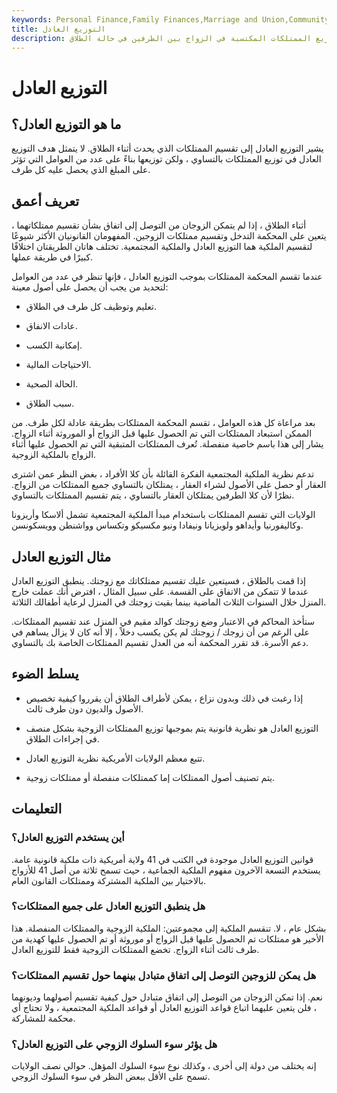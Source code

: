 ```yaml
---
keywords: Personal Finance,Family Finances,Marriage and Union,Community Property,Divorce,Equitable Distribution
title: التوزيع العادل
description: التوزيع العادل هو نظرية قانونية توجه كيفية توزيع الممتلكات المكتسبة في الزواج بين الطرفين في حالة الطلاق.
---
```


# التوزيع العادل
## ما هو التوزيع العادل؟

يشير التوزيع العادل إلى تقسيم الممتلكات الذي يحدث أثناء الطلاق. لا يتمثل هدف التوزيع العادل في توزيع الممتلكات بالتساوي ، ولكن توزيعها بناءً على عدد من العوامل التي تؤثر على المبلغ الذي يحصل عليه كل طرف.

## تعريف أعمق

أثناء الطلاق ، إذا لم يتمكن الزوجان من التوصل إلى اتفاق بشأن تقسيم ممتلكاتهما ، يتعين على المحكمة التدخل وتقسيم ممتلكات الزوجين. المفهومان القانونيان الأكثر شيوعًا لتقسيم الملكية هما التوزيع العادل والملكية المجتمعية. تختلف هاتان الطريقتان اختلافًا كبيرًا في طريقة عملها.

عندما تقسم المحكمة الممتلكات بموجب التوزيع العادل ، فإنها تنظر في عدد من العوامل لتحديد من يجب أن يحصل على أصول معينة:

- تعليم وتوظيف كل طرف في الطلاق.

- عادات الانفاق.

- إمكانية الكسب.

- الاحتياجات المالية.

- الحالة الصحية.

- سبب الطلاق.

بعد مراعاة كل هذه العوامل ، تقسم المحكمة الممتلكات بطريقة عادلة لكل طرف. من الممكن استبعاد الممتلكات التي تم الحصول عليها قبل الزواج أو الموروثة أثناء الزواج. يشار إلى هذا باسم خاصية منفصلة. تُعرف الممتلكات المتبقية التي تم الحصول عليها أثناء الزواج بالملكية الزوجية.

تدعم نظرية الملكية المجتمعية الفكرة القائلة بأن كلا الأفراد ، بغض النظر عمن اشترى العقار أو حصل على الأصول لشراء العقار ، يمتلكان بالتساوي جميع الممتلكات من الزواج. نظرًا لأن كلا الطرفين يمتلكان العقار بالتساوي ، يتم تقسيم الممتلكات بالتساوي.

الولايات التي تقسم الممتلكات باستخدام مبدأ الملكية المجتمعية تشمل ألاسكا وأريزونا وكاليفورنيا وأيداهو ولويزيانا ونيفادا ونيو مكسيكو وتكساس وواشنطن وويسكونسن.

## مثال التوزيع العادل

إذا قمت بالطلاق ، فسيتعين عليك تقسيم ممتلكاتك مع زوجتك. ينطبق التوزيع العادل عندما لا تتمكن من الاتفاق على القسمة. على سبيل المثال ، افترض أنك عملت خارج المنزل خلال السنوات الثلاث الماضية بينما بقيت زوجتك في المنزل لرعاية أطفالك الثلاثة.

ستأخذ المحاكم في الاعتبار وضع زوجتك كوالد مقيم في المنزل عند تقسيم الممتلكات. على الرغم من أن زوجك / زوجتك لم يكن يكسب دخلاً ، إلا أنه كان لا يزال يساهم في دعم الأسرة. قد تقرر المحكمة أنه من العدل تقسيم الممتلكات الخاصة بك بالتساوي.

## يسلط الضوء

- إذا رغبت في ذلك وبدون نزاع ، يمكن لأطراف الطلاق أن يقرروا كيفية تخصيص الأصول والديون دون طرف ثالث.

- التوزيع العادل هو نظرية قانونية يتم بموجبها توزيع الممتلكات الزوجية بشكل منصف في إجراءات الطلاق.

- تتبع معظم الولايات الأمريكية نظرية التوزيع العادل.

- يتم تصنيف أصول الممتلكات إما كممتلكات منفصلة أو ممتلكات زوجية.

## التعليمات

### أين يستخدم التوزيع العادل؟

قوانين التوزيع العادل موجودة في الكتب في 41 ولاية أمريكية ذات ملكية قانونية عامة. يستخدم التسعة الآخرون مفهوم الملكية الجماعية ، حيث تسمح ثلاثة من أصل 41 للأزواج بالاختيار بين الملكية المشتركة وممتلكات القانون العام.

### هل ينطبق التوزيع العادل على جميع الممتلكات؟

بشكل عام ، لا. تنقسم الملكية إلى مجموعتين: الملكية الزوجية والممتلكات المنفصلة. هذا الأخير هو ممتلكات تم الحصول عليها قبل الزواج أو موروثة أو تم الحصول عليها كهدية من طرف ثالث أثناء الزواج. تخضع الممتلكات الزوجية فقط للتوزيع العادل.

### هل يمكن للزوجين التوصل إلى اتفاق متبادل بينهما حول تقسيم الممتلكات؟

نعم. إذا تمكن الزوجان من التوصل إلى اتفاق متبادل حول كيفية تقسيم أصولهما وديونهما ، فلن يتعين عليهما اتباع قواعد التوزيع العادل أو قواعد الملكية المجتمعية ، ولا تحتاج أي محكمة للمشاركة.

### هل يؤثر سوء السلوك الزوجي على التوزيع العادل؟

إنه يختلف من دولة إلى أخرى ، وكذلك نوع سوء السلوك المؤهل. حوالي نصف الولايات تسمح على الأقل ببعض النظر في سوء السلوك الزوجي.

